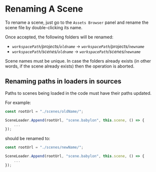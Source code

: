 # Renaming A Scene

To rename a scene, just go to the `Assets Browser` panel and rename the scene file by double-clicking its name.

Once accepted, the following folders will be renamed:
- *`workspacePath`/projects/`oldname`* ->  *`workspacePath`/projects/`newname`* 
- *`workspacePath`/scenes/`oldname`* -> *`workspacePath`/scenes/`newname`*

Scene names must be unique. In case the folders already exists (in other words, if the scene already exists)
then the operation is aborted.

## Renaming paths in loaders in sources
Paths to scenes being loaded in the code must have their paths updated.

For example:
```typescript
const rootUrl = "./scenes/oldName/";

SceneLoader.Append(rootUrl, "scene.babylon", this.scene, () => {
	...
});
```

should be renamed to:
```typescript
const rootUrl = "./scenes/newName/";

SceneLoader.Append(rootUrl, "scene.babylon", this.scene, () => {
	...
});
```
